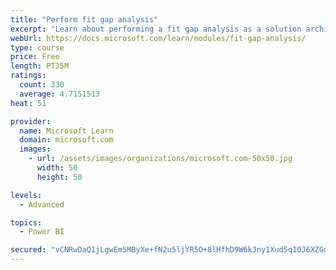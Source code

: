 ```yaml
---
title: "Perform fit gap analysis"
excerpt: "Learn about performing a fit gap analysis as a solution architect for Dynamics 365 and Microsoft Power Platform."
webUrl: https://docs.microsoft.com/learn/modules/fit-gap-analysis/
type: course
price: Free
length: PT35M
ratings:
  count: 330
  average: 4.7151513
heat: 51

provider:
  name: Microsoft Learn
  domain: microsoft.com
  images:
    - url: /assets/images/organizations/microsoft.com-50x50.jpg
      width: 50
      height: 50

levels:
  - Advanced

topics:
  - Power BI

secured: "vCNRwDaQ1jLgwEm5MByXe+fN2u5ljYR5O+8lHfhD9W6kJny1Xud5q10J6XZGmZ/WN3+4fBcNZ84tVy2m18DakmxHzphJkxGhH7/HiSbsn8kHy+0N7QSPpau9KR1HLsQNht80ji3Yu7gWghJYN9vA+hSLTXCO4MgbbQ2pzvZSDKs5SAsAlh4NKWaJdkiPoMitzGLQjLtmIRfHcTgA5YCYTBd33eJFX5goYUh+rluMlU3IbLwASLAzwkZXc5/LW2l+fowWo4G5V83LWBgovib8vXfeNYh2kP6kCa8GtwtIewXmU93Ax+XtlBlIJUb2E/Xccm/bKOTImU5W0+2viZ5pC9eWstB0IUGEZZOrToVizfFwzXs96BnBvJoBz5beSXOyMNcdjK3OnQCpopuAKKnsy7J/XcDjKf6swuFKcUwGXa8=;PeKm3ijeAIgZoOME0haUFA=="
---
```


